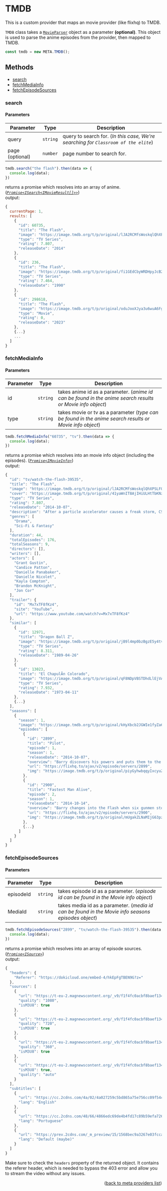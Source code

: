 <h1>TMDB</h1>
This is a custom provider that maps an movie provider (like flixhq) to TMDB.

`TMDB` class takes a [`MovieParser`](https://github.com/consumet/extensions/blob/master/src/models/movie-parser.ts) object as a parameter **(optional)**. This object is used to parse the anime episodes from the provider, then mapped to TMDB.

```ts
const tmdb = new META.TMDB();
```

<h2>Methods</h2>

- [search](#search)
- [fetchMediaInfo](#fetchmediainfo)
- [fetchEpisodeSources](#fetchepisodesources)

### search

<h4>Parameters</h4>

| Parameter            | Type     | Description                                                                         |
| -------------------- | -------- | ----------------------------------------------------------------------------------- |
| query                | `string` | query to search for. (*In this case, We're searching for `Classroom of the elite`*) |
| page (optional)      | `number` | page number to search for.                                                          |

```ts
tmdb.search("the flash").then(data => {
  console.log(data);
})
```

returns a promise which resolves into an array of anime. (*[`Promise<ISearch<IMovieResult[]>>`](https://github.com/consumet/consumet.ts/blob/master/src/models/types.ts#L328-L336)*)\
output:
```js
{
  currentPage: 1,
  results: [
    {
      "id": 60735,
      "title": "The Flash",
      "image": "https://image.tmdb.org/t/p/original/lJA2RCMfsWoskqlQhXPSLFQGXEJ.jpg",
      "type": "TV Series",
      "rating": 7.807,
      "releaseDate": "2014"
    },
    {
      "id": 236,
      "title": "The Flash",
      "image": "https://image.tmdb.org/t/p/original/fi1GEdCbyWRDHpyJcB25YYK7fh4.jpg",
      "type": "TV Series",
      "rating": 7.464,
      "releaseDate": "1990"
    },
    {
      "id": 298618,
      "title": "The Flash",
      "image": "https://image.tmdb.org/t/p/original/oduJooXJya3u6wuA6FgljAFCEQp.jpg",
      "type": "Movie",
      "rating": 0,
      "releaseDate": "2023"
    },
    {...}
    ...
  ]
}
```



### fetchMediaInfo

<h4>Parameters</h4>

| Parameter      | Type      | Description                                                                                               |
| -------------- | --------- | --------------------------------------------------------------------------------------------------------- |
| id             | `string`  | takes anime id as a parameter. (*anime id can be found in the anime search results or Movie info object*) |
| type           | `string`  | takes movie or tv as a parameter (*type can be found in the anime search results or Movie info object*)   |


```ts
tmdb.fetchMediaInfo("60735", "tv").then(data => {
  console.log(data);
})
```

returns a promise which resolves into an movie info object (including the episodes). (*[`Promise<IMovieInfo>`](https://github.com/consumet/extensions/blob/master/src/models/types.ts#L28-L42)*)\
output:
```js
{
  "id": "tv/watch-the-flash-39535",
  "title": "The Flash",
  "image": "https://image.tmdb.org/t/p/original/lJA2RCMfsWoskqlQhXPSLFQGXEJ.jpg",
  "cover": "https://image.tmdb.org/t/p/original/41yaWnIT8AjIHiULHtTbKNzZTjc.jpg",
  "type": "TV Series",
  "rating": 7.807,
  "releaseDate": "2014-10-07",
  "description": "After a particle accelerator causes a freak storm, CSI Investigator Barry Allen is struck by lightning and falls into a coma. Months later he awakens with the power of super speed, granting him the ability to move through Central City like an unseen guardian angel. Though initially excited by his newfound powers, Barry is shocked to discover he is not the only \"meta-human\" who was created in the wake of the accelerator explosion -- and not everyone is using their new powers for good. Barry partners with S.T.A.R. Labs and dedicates his life to protect the innocent. For now, only a few close friends and associates know that Barry is literally the fastest man alive, but it won't be long before the world learns what Barry Allen has become...The Flash.",
  "genres": [
    "Drama",
    "Sci-Fi & Fantasy"
  ],
  "duration": 44,
  "totalEpisodes": 176,
  "totalSeasons": 9,
  "directors": [],
  "writers": [],
  "actors": [
    "Grant Gustin",
    "Candice Patton",
    "Danielle Panabaker",
    "Danielle Nicolet",
    "Kayla Compton",
    "Brandon McKnight",
    "Jon Cor"
  ],
  "trailer": {
    "id": "Mx7xTF8fKz4",
    "site": "YouTube",
    "url": "https://www.youtube.com/watch?v=Mx7xTF8fKz4"
  },
  "similar": [
    {
      "id": 12971,
      "title": "Dragon Ball Z",
      "image": "https://image.tmdb.org/t/p/original/jB9l4mp0bzBgzE5y4tvBH6AMeMk.jpg",
      "type": "TV Series",
      "rating": 8.311,
      "releaseDate": "1989-04-26"
    },
    {
      "id": 13023,
      "title": "El ChapulÃ­n Colorado",
      "image": "https://image.tmdb.org/t/p/original/qF8NDpVBSTDhdLlEjVAhNhfqB8K.jpg",
      "type": "TV Series",
      "rating": 7.932,
      "releaseDate": "1973-04-11"
    },
    {...}
  ],
  "seasons": [
    {
      "season": 1,
      "image": "https://image.tmdb.org/t/p/original/kHyXbcb2JGWIe1fyZa6PqBwlNJN.jpg",
      "episodes": [
        {
          "id": "2899",
          "title": "Pilot",
          "episode": 1,
          "season": 1,
          "releaseDate": "2014-10-07",
          "overview": "Barry discovers his powers and puts them to the test, only when he finds its no longer a test but the real thing when he encounters a certain someone.",
          "url": "https://flixhq.to/ajax/v2/episode/servers/2899",
          "img": "https://image.tmdb.org/t/p/original/piyGyhwbqqyIxcyuZXYmDUWSylb.jpg"
        },
        {
          "id": "2900",
          "title": "Fastest Man Alive",
          "episode": 2,
          "season": 1,
          "releaseDate": "2014-10-14",
          "overview": "Barry changes into the Flash when six gunmen storm a university event honoring a scientist, but his heroics don't match up to his expectations. Meanwhile, Iris becomes even more intrigued by the \"red streak.\"",
          "url": "https://flixhq.to/ajax/v2/episode/servers/2900",
          "img": "https://image.tmdb.org/t/p/original/mUgakZLNaMIjG63pz7VeJXJPMu4.jpg"
        },
        {...}
      ]
    }
  ]
}
```

### fetchEpisodeSources

<h4>Parameters</h4>

| Parameter | Type     | Description                                                                                            |
| --------- | -------- | ------------------------------------------------------------------------------------------------------ |
| episodeId | `string` | takes episode id as a parameter. (*episode id can be found in the Movie info object*)                  |
| MediaId   | `string` | takes media id as a parameter. (*media id can be found in the Movie info seasons episodes object*)     |



```ts
tmdb.fetchEpisodeSources("2899", "tv/watch-the-flash-39535").then(data => {
  console.log(data);
})
```

returns a promise which resolves into an array of episode sources. (*[`Promise<ISource>`](https://github.com/consumet/extensions/blob/master/src/models/types.ts#L210-L214)*)\
output:
```js
{
  "headers": {
    "Referer": "https://dokicloud.one/embed-4/hkEpFgTBEN9G?z="
  },
  "sources": [
    {
      "url": "https://t-eu-2.magnewscontent.org/_v9/f1f4fc0acbf8baef134d6ba2f0e42815c4f3e58a6648e8f2b046410b81510d90e399b927c3135c88b026299880c0ca317d1bb065d7ec76af49cb38620a075678f1e005f1336207700b67e48f4f466b546bce3cdd11ddd1775f99b45a46311887eb1a74d2403405bd85443785566b85ab8394f8191c72a97b3dd951a30bc02479/1080/index.m3u8",
      "quality": "1080",
      "isM3U8": true
    },
    {
      "url": "https://t-eu-2.magnewscontent.org/_v9/f1f4fc0acbf8baef134d6ba2f0e42815c4f3e58a6648e8f2b046410b81510d90e399b927c3135c88b026299880c0ca317d1bb065d7ec76af49cb38620a075678f1e005f1336207700b67e48f4f466b546bce3cdd11ddd1775f99b45a46311887eb1a74d2403405bd85443785566b85ab8394f8191c72a97b3dd951a30bc02479/720/index.m3u8",
      "quality": "720",
      "isM3U8": true
    },
    {
      "url": "https://t-eu-2.magnewscontent.org/_v9/f1f4fc0acbf8baef134d6ba2f0e42815c4f3e58a6648e8f2b046410b81510d90e399b927c3135c88b026299880c0ca317d1bb065d7ec76af49cb38620a075678f1e005f1336207700b67e48f4f466b546bce3cdd11ddd1775f99b45a46311887eb1a74d2403405bd85443785566b85ab8394f8191c72a97b3dd951a30bc02479/360/index.m3u8",
      "quality": "360",
      "isM3U8": true
    },
    {
      "url": "https://t-eu-2.magnewscontent.org/_v9/f1f4fc0acbf8baef134d6ba2f0e42815c4f3e58a6648e8f2b046410b81510d90e399b927c3135c88b026299880c0ca317d1bb065d7ec76af49cb38620a075678f1e005f1336207700b67e48f4f466b546bce3cdd11ddd1775f99b45a46311887eb1a74d2403405bd85443785566b85ab8394f8191c72a97b3dd951a30bc02479/playlist.m3u8",
      "isM3U8": true,
      "quality": "auto"
    }
  ],
  "subtitles": [
    {
      "url": "https://cc.2cdns.com/4a/02/4a027259c5bd865a75e756cc09f54cbb/4a027259c5bd865a75e756cc09f54cbb.vtt",
      "lang": "English"
    },
    {
      "url": "https://cc.2cdns.com/48/66/4866edc69de4b4fd17c89b59efa726a5/4866edc69de4b4fd17c89b59efa726a5.vtt",
      "lang": "Portuguese"
    },
    {
      "url": "https://prev.2cdns.com/_m_preview/15/1568bec9a3267e03fcca2a1fb86b3b59/thumbnails/sprite.vtt",
      "lang": "Default (maybe)"
    }
  ]
}
```

Make sure to check the `headers` property of the returned object. It contains the referer header, which is needed to bypass the 403 error and allow you to stream the video without any issues.

<p align="end">(<a href="https://github.com/consumet/extensions/blob/master/docs/guides/meta.md#">back to meta providers list</a>)</p>
